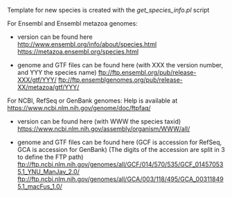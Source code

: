 Template for new species is created with the *get_species_info.pl* script


For Ensembl and Ensembl metazoa genomes:
- version can be found here
	http://www.ensembl.org/info/about/species.html
	https://metazoa.ensembl.org/species.html

- genome and GTF files can be found here
(with XXX the version number, and YYY the species name)
	ftp://ftp.ensembl.org/pub/release-XXX/gtf/YYY/
	ftp://ftp.ensemblgenomes.org/pub/release-XX/metazoa/gtf/YYY/


For NCBI, RefSeq or GenBank genomes:
Help is available at https://www.ncbi.nlm.nih.gov/genome/doc/ftpfaq/
- version can be found here
(with WWW the species taxid)
	https://www.ncbi.nlm.nih.gov/assembly/organism/WWW/all/

- genome and GTF files can be found here
(GCF is accession for RefSeq, GCA is accession for GenBank)
(The digits of the accession are split in 3 to define the FTP path)
	ftp://ftp.ncbi.nlm.nih.gov/genomes/all/GCF/014/570/535/GCF_014570535.1_YNU_ManJav_2.0/
	ftp://ftp.ncbi.nlm.nih.gov/genomes/all/GCA/003/118/495/GCA_003118495.1_macFus_1.0/


